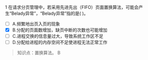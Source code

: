 1
在请求分页管理中，若采用先进先出（FIFO）页面置换算法，可能会产生“Belady异常”，“Belady异常”指的是( )。
- [ ] A.频繁地出页入页的现象 
- [x] B.分配的页面数增加，缺页中断的次数也可能增加 
- [ ] C.进程交换的信息量过大，导致系统工作区不足
- [ ] D.分配给进程的内存空间不足使进程无法正常工作

> 知识点：置换算法。
> B
